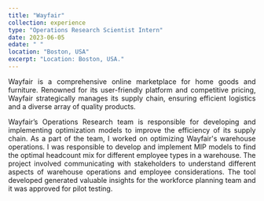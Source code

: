 ```yaml
---
title: "Wayfair"
collection: experience
type: "Operations Research Scientist Intern"
date: 2023-06-05
edate: " "
location: "Boston, USA"
excerpt: "Location: Boston, USA."
---
```


<div style="text-align: justify;">

Wayfair is a comprehensive online marketplace for home goods and furniture. Renowned for its user-friendly platform and competitive pricing, Wayfair strategically manages its supply chain, ensuring efficient logistics and a diverse array of quality products.

Wayfair’s Operations Research team is responsible for developing and implementing optimization models to improve the efficiency of its supply chain. As a part of the team, I worked on optimizing Wayfair's warehouse operations.
I was responsible to develop and implement MIP models to find the optimal headcount mix for different employee types in a warehouse. The project involved communicating with stakeholders to understand different aspects of warehouse operations and employee considerations.
The tool developed generated valuable insights for the workforce planning team and it was approved for pilot testing.

</div>
